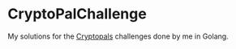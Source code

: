 # CryptoPalChallenge
My solutions for the [Cryptopals](https://cryptopals.com/) challenges done by me in Golang.
